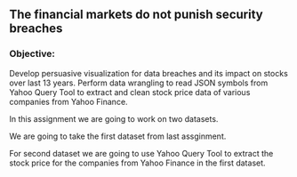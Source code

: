 ## The financial markets do not punish security breaches

### Objective:

Develop persuasive visualization for data breaches and its impact on stocks over last 13 years. Perform data wrangling to read JSON symbols from Yahoo Query Tool to extract and clean stock price data of various companies from Yahoo Finance.

In this assignment we are going to work on two datasets.

We are going to take the first dataset from last assginment.

For second dataset we are going to use Yahoo Query Tool to extract the stock price for the companies from Yahoo Finance in the first dataset.
